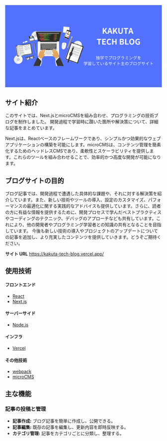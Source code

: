 <img src='images/ogp.jpg'>
 
 ## サイト紹介
このサイトでは、Next.jsとmicroCMSを組み合わせ、プログラミングの技術ブログを制作しました。
開発過程で学習時に躓いた箇所や解決策について、詳細な記事をまとめています。

Next.jsは、Reactベースのフレームワークであり、シンプルかつ効果的なウェブアプリケーションの構築を可能にします。microCMSは、コンテンツ管理を簡素化するためのヘッドレスCMSであり、柔軟性とスケーラビリティを提供します。これらのツールを組み合わせることで、効率的かつ高度な開発が可能になります。

## ブログサイトの目的
ブログ記事では、開発過程で遭遇した具体的な課題や、それに対する解決策を紹介しています。また、新しい技術やツールの導入、設定のカスタマイズ、パフォーマンスの最適化に関する実践的なアドバイスも提供しています。さらに、読者の方に有益な情報を提供するために、開発プロセスで学んだベストプラクティスやコーディングのテクニック、デバッグのアプローチなども共有しています。これにより、他の開発者やプログラミング学習者との知識の共有となることを目指しています。
今後も新しい技術の導入やプロジェクトのアップデートについての記事を追加し、より充実したコンテンツを提供していきます。どうぞご期待ください。

**サイト URL**
https://kakuta-tech-blog.vercel.app/

## 使用技術

#### フロントエンド
- [React](https://ja.reactjs.org/)
- [Next.js](https://nextjs.org/)

#### サーバーサイド
- [Node.js](https://nodejs.org/ja)

#### インフラ
- [Vercel](https://vercel.com/home)

#### その他技術
- [webpack](https://webpack.js.org/)
- [microCMS](https://microcms.io/)

## 主な機能
### 記事の投稿と管理
- **記事作成:** ブログ記事を簡単に作成し、公開できる。
- **記事編集:** 既存の記事を編集し、更新内容を即時反映する。
- **カテゴリ管理:** 記事をカテゴリごとに分類し、整理する。
